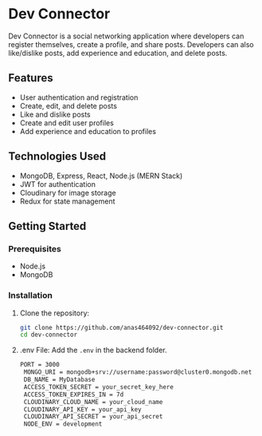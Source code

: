 # Dev Connector

Dev Connector is a social networking application where developers can register themselves, create a profile, and share posts. Developers can also like/dislike posts, add experience and education, and delete posts.

## Features

- User authentication and registration
- Create, edit, and delete posts
- Like and dislike posts
- Create and edit user profiles
- Add experience and education to profiles

## Technologies Used

- MongoDB, Express, React, Node.js (MERN Stack)
- JWT for authentication
- Cloudinary for image storage
- Redux for state management

## Getting Started

### Prerequisites

- Node.js
- MongoDB

### Installation

1. Clone the repository:

   ```bash
   git clone https://github.com/anas464092/dev-connector.git
   cd dev-connector
   ```
2. .env File:
   Add the ```.env``` in the backend folder.
   ```bash
   PORT = 3000
    MONGO_URI = mongodb+srv://username:password@cluster0.mongodb.net
    DB_NAME = MyDatabase
    ACCESS_TOKEN_SECRET = your_secret_key_here
    ACCESS_TOKEN_EXPIRES_IN = 7d
    CLOUDINARY_CLOUD_NAME = your_cloud_name
    CLOUDINARY_API_KEY = your_api_key
    CLOUDINARY_API_SECRET = your_api_secret
    NODE_ENV = development
   ```

